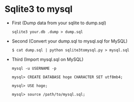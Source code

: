 # Sqlite3 to mysql
- First (Dump data from your sqlite to dump.sql)

  `sqlite3 your.db .dump > dump.sql`
- Second (Convert your dump.sql to mysql.sql for MySQL)

  `$ cat dump.sql | python sqlite3tomysql.py > mysql.sql`
- Third (Import mysql.sql on MySQL)

  `mysql -u USERNAME -p`
  
  `mysql> CREATE DATABASE hoge CHARACTER SET utf8mb4;`
  
  `mysql> USE hoge;`
  
  `mysql> source /path/to/mysql.sql;`
